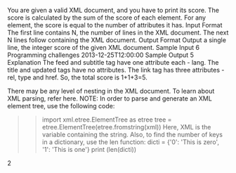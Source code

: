 You are given a valid XML document, and you have to print its score. The score is calculated by the sum of the score of each element. For any element, the score is equal to the number of attributes it has. 
Input Format
The first line contains N, the number of lines in the XML document.
The next N lines follow containing the XML document.
Output Format
Output a single line, the integer score of the given XML document.
Sample Input 
6
<feed xml:lang='en'>
    <title>HackerRank</title>
    <subtitle lang='en'>Programming challenges</subtitle>
    <link rel='alternate' type='text/html' href='http://hackerrank.com/'/>
    <updated>2013-12-25T12:00:00</updated>
</feed>
Sample Output 
5
Explanation
The feed and subtitle tag have one attribute each - lang. 
The title and updated tags have no attributes. 
The link tag has three attributes - rel, type and href. 
So, the total score is 1+1+3=5. 

There may be any level of nesting in the XML document. To learn about XML parsing, refer here. 
NOTE: In order to parse and generate an XML element tree, use the following code:
>> import xml.etree.ElementTree as etree
>> tree = etree.ElementTree(etree.fromstring(xml))
Here, XML is the variable containing the string.
Also, to find the number of keys in a dictionary, use the len function:
>> dicti = {'0': 'This is zero', '1': 'This is one'}
>> print (len(dicti))

2
